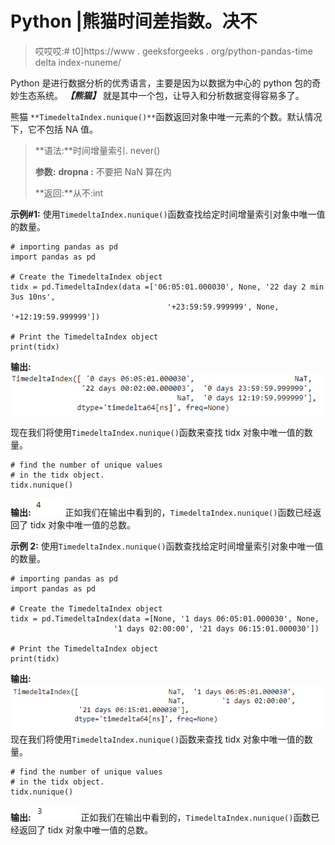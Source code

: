 # Python |熊猫时间差指数。决不

> 哎哎哎:# t0]https://www . geeksforgeeks . org/python-pandas-time delta index-nuneme/

Python 是进行数据分析的优秀语言，主要是因为以数据为中心的 python 包的奇妙生态系统。 ***【熊猫】*** 就是其中一个包，让导入和分析数据变得容易多了。

熊猫 `**TimedeltaIndex.nunique()**`函数返回对象中唯一元素的个数。默认情况下，它不包括 NA 值。

> **语法:**时间增量索引. never()
> 
> **参数:**
> **dropna :** 不要把 NaN 算在内
> 
> **返回:**从不:int

**示例#1:** 使用`TimedeltaIndex.nunique()`函数查找给定时间增量索引对象中唯一值的数量。

```
# importing pandas as pd
import pandas as pd

# Create the TimedeltaIndex object
tidx = pd.TimedeltaIndex(data =['06:05:01.000030', None, '22 day 2 min 3us 10ns', 
                                   '+23:59:59.999999', None, '+12:19:59.999999'])

# Print the TimedeltaIndex object
print(tidx)
```

**输出:**
![](img/fe6b23826ffd1f7bd9987ef0ffdd0b2e.png)

现在我们将使用`TimedeltaIndex.nunique()`函数来查找 tidx 对象中唯一值的数量。

```
# find the number of unique values
# in the tidx object.
tidx.nunique()
```

**输出:**
![](img/56df7de90b77a9d7db7c612b3aaaf364.png)
正如我们在输出中看到的，`TimedeltaIndex.nunique()`函数已经返回了 tidx 对象中唯一值的总数。

**示例 2:** 使用`TimedeltaIndex.nunique()`函数查找给定时间增量索引对象中唯一值的数量。

```
# importing pandas as pd
import pandas as pd

# Create the TimedeltaIndex object
tidx = pd.TimedeltaIndex(data =[None, '1 days 06:05:01.000030', None,
                       '1 days 02:00:00', '21 days 06:15:01.000030'])

# Print the TimedeltaIndex object
print(tidx)
```

**输出:**
![](img/d0042e6856905b88fc57d28b54306aba.png)
现在我们将使用`TimedeltaIndex.nunique()`函数来查找 tidx 对象中唯一值的数量。

```
# find the number of unique values 
# in the tidx object.
tidx.nunique()
```

**输出:**
![](img/321b7ce94793003eb92d2f53196e5613.png)
正如我们在输出中看到的，`TimedeltaIndex.nunique()`函数已经返回了 tidx 对象中唯一值的总数。